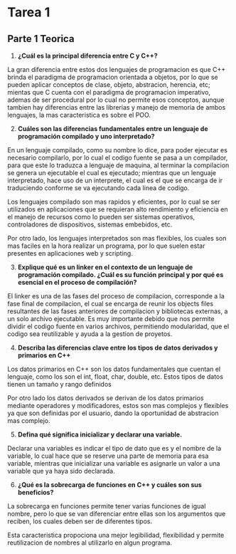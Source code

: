 # Tarea 1

## Parte 1 Teorica

1.  **¿Cuál es la principal diferencia entre C y C++?**

La gran diferencia entre estos dos lenguajes de programacion es que C++ brinda el paradigma de programacion orientada a objetos, por lo que se pueden aplicar conceptos de clase, objeto, abstracion, herencia, etc; mientas que C cuenta con el paradigma de programacion imperativo, ademas de ser procedural por lo cual no permite esos conceptos, aunque tambien hay diferencias entre las librerias y manejo de memoria de ambos lenguajes, la mas caracteristica es sobre el POO.


2. **Cuáles son las diferencias fundamentales entre un lenguaje de programación compilado y uno interpretado?**

En un lenguaje compilado, como su nombre lo dice, para poder ejecutar es necesario compilarlo, por lo cual el codigo fuente se pasa a un compilador, para que este lo traduzca a lenguaje de maquina, al terminar la compilacion se genera un ejecutable el cual es ejecutado; mientras que un lenguaje interpretado, hace uso de un interprete, el cual es el que se encarga de ir traduciendo conforme se va ejecutando cada linea de codigo.

Los lenguajes compilado son mas rapidos y eficientes, por lo cual se ser utilizados en aplicaciones que se requieran alto rendimiento y eficiencia en el manejo de recursos como lo pueden ser sistemas operativos, controladores de dispositivos, sistemas embebidos, etc.

Por otro lado, los lenguajes interpretados son mas flexibles, los cuales son mas faciles en la hora realizar un programa, por lo que suelen estar presentes en aplicaciones web y scripting.

3. **Explique qué es un linker en el contexto de un lenguaje de programación compilado. ¿Cuál es su función principal y por qué es esencial en el proceso de compilación?**

El linker es una de las fases del proceso de compilacion, corresponde a  la fase final de compilacion, el cual se encarga de reunir los objects files resultantes de las fases anteriores de compilacion y bibliotecas externas, a un solo archivo ejecutable. Es muy importante debido que nos permite dividir el codigo fuente en varios archivos, permitiendo modularidad, que el codigo sea reutilizable y ayuda a la gestion de proyetos.

4. **Describa las diferencias clave entre los tipos de datos derivados y primarios en C++**

Los datos primarios en C++ son los datos fundamentales que cuentan el lenguaje, como los son el int, float, char, double, etc. Estos tipos de datos tienen un tamaño y rango definidos

Por otro lado los datos derivados se derivan de los datos primarios mediante operadores y modificadores, estos son mas complejos y flexibles ya que son definidas por el usuario, dando la oportunidad de abstracion mas complejo.


5. **Defina qué significa inicializar y declarar una variable.**

Declarar una variables es indicar el tipo de dato que es y el nombre de la variable, lo cual hace que se reserve una parte de memoria para esa variable, mientras que inicializar una variable es asignarle un valor a una variable que ya haya sido declarada.

6. **¿Qué es la sobrecarga de funciones en C++ y cuáles son sus beneficios?**

La sobrecarga en funciones permite tener varias funciones de igual nombre, pero lo que se van diferenciar entre ellas son los argumentos que reciben, los cuales deben ser de diferentes tipos.

Esta caracteristica propociona una mejor legibilidad, flexibilidad y permite reutilizacion de nombres al utilizarlo en algun programa.


























